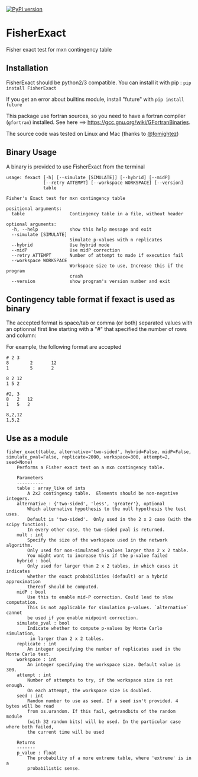 [![PyPI version](https://badge.fury.io/py/FisherExact.svg)](https://badge.fury.io/py/FisherExact)

# FisherExact

Fisher exact test for mxn contingency table

## Installation 

FisherExact should be python2/3 compatible. You can install it with pip : `pip install FisherExact`

If you get an error about builtins module, install "future" with `pip install future`

This package use fortran sources, so you need to have a fortran compiler (`gfortran`) installed. See here ==> https://gcc.gnu.org/wiki/GFortranBinaries.

The source code was tested on Linux and Mac (thanks to [@fomightez](https://github.com/fomightez))

## Binary Usage

A binary is provided to use FisherExact from the terminal

	usage: fexact [-h] [--simulate [SIMULATE]] [--hybrid] [--midP]
	              [--retry ATTEMPT] [--workspace WORKSPACE] [--version]
	              table

	Fisher's Exact test for mxn contingency table

	positional arguments:
	  table                 Contingency table in a file, without header

	optional arguments:
	  -h, --help            show this help message and exit
	  --simulate [SIMULATE]
	                        Simulate p-values with n replicates
	  --hybrid              Use hybrid mode
	  --midP                Use midP correction
	  --retry ATTEMPT       Number of attempt to made if execution fail
	  --workspace WORKSPACE
	                        Workspace size to use, Increase this if the program
	                        crash
	  --version             show program's version number and exit


## Contingency table format if fexact is used as binary

The accepted format is space/tab or comma (or both) separated values with an optionnal first line starting with a "#" that specified the number of rows and column:

For example, the following format are accepted

```
# 2 3
8        2       12
1        5       2
```

```
8 2 12
1 5 2
```

```
#2, 3
8	2	12
1	5	2
```

```
8,2,12
1,5,2
```


## Use as a module

	fisher_exact(table, alternative='two-sided', hybrid=False, midP=False, simulate_pval=False, replicate=2000, workspace=300, attempt=2, seed=None)
        Performs a Fisher exact test on a mxn contingency table.
        
        Parameters
        ----------
        table : array_like of ints
            A 2x2 contingency table.  Elements should be non-negative integers.
        alternative : {'two-sided', 'less', 'greater'}, optional
            Which alternative hypothesis to the null hypothesis the test uses.
            Default is 'two-sided'.  Only used in the 2 x 2 case (with the scipy function).
            In every other case, the two-sided pval is returned.
        mult : int 
            Specify the size of the workspace used in the network algorithm.  
            Only used for non-simulated p-values larger than 2 x 2 table. 
            You might want to increase this if the p-value failed
        hybrid : bool
            Only used for larger than 2 x 2 tables, in which cases it indicates
            whether the exact probabilities (default) or a hybrid approximation 
            thereof should be computed.
        midP : bool
            Use this to enable mid-P correction. Could lead to slow computation.
            This is not applicable for simulation p-values. `alternative` cannot 
            be used if you enable midpoint correction.
        simulate_pval : bool 
            Indicate whether to compute p-values by Monte Carlo simulation,
             in larger than 2 x 2 tables.
        replicate : int
            An integer specifying the number of replicates used in the Monte Carlo test.
        workspace : int
            An integer specifying the workspace size. Default value is 300. 
        attempt : int
            Number of attempts to try, if the workspace size is not enough. 
            On each attempt, the workspace size is doubled. 
        seed : int
            Random number to use as seed. If a seed isn't provided. 4 bytes will be read 
            from os.urandom. If this fail, getrandbits of the random module 
            (with 32 random bits) will be used. In the particular case where both failed,
            the current time will be used
        
        Returns
        -------
        p_value : float
            The probability of a more extreme table, where 'extreme' is in a 
            probabilistic sense.
